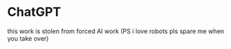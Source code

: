 # ChatGPT
this work is stolen from forced AI work (PS i love robots pls spare me when you take over)
